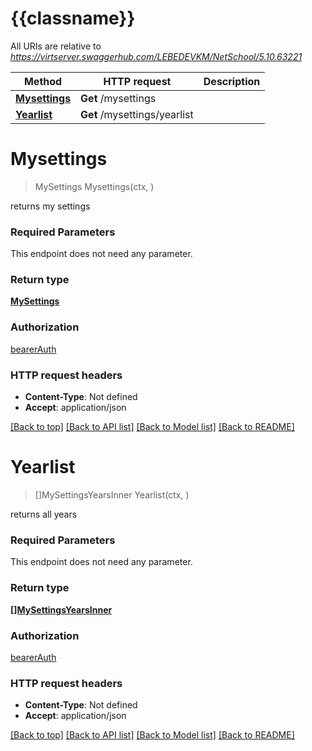 # {{classname}}

All URIs are relative to *https://virtserver.swaggerhub.com/LEBEDEVKM/NetSchool/5.10.63221*

Method | HTTP request | Description
------------- | ------------- | -------------
[**Mysettings**](MysettingsApi.md#Mysettings) | **Get** /mysettings | 
[**Yearlist**](MysettingsApi.md#Yearlist) | **Get** /mysettings/yearlist | 

# **Mysettings**
> MySettings Mysettings(ctx, )


returns my settings

### Required Parameters
This endpoint does not need any parameter.

### Return type

[**MySettings**](mySettings.md)

### Authorization

[bearerAuth](../README.md#bearerAuth)

### HTTP request headers

 - **Content-Type**: Not defined
 - **Accept**: application/json

[[Back to top]](#) [[Back to API list]](../README.md#documentation-for-api-endpoints) [[Back to Model list]](../README.md#documentation-for-models) [[Back to README]](../README.md)

# **Yearlist**
> []MySettingsYearsInner Yearlist(ctx, )


returns all years

### Required Parameters
This endpoint does not need any parameter.

### Return type

[**[]MySettingsYearsInner**](array.md)

### Authorization

[bearerAuth](../README.md#bearerAuth)

### HTTP request headers

 - **Content-Type**: Not defined
 - **Accept**: application/json

[[Back to top]](#) [[Back to API list]](../README.md#documentation-for-api-endpoints) [[Back to Model list]](../README.md#documentation-for-models) [[Back to README]](../README.md)


